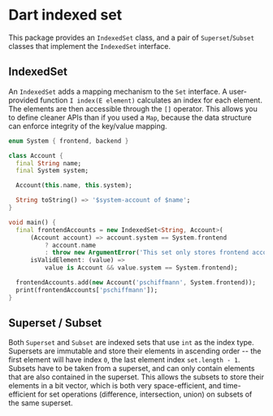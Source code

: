 Dart indexed set
================

This package provides an `IndexedSet` class, and a pair of `Superset`/`Subset` classes that implement the `IndexedSet` interface.

IndexedSet
----------

An `IndexedSet` adds a mapping mechanism to the `Set` interface.
A user-provided function `I index(E element)` calculates an index for each element.
The elements are then accessible through the `[]` operator.
This allows you to define cleaner APIs than if you used a `Map`, because the data structure can enforce integrity of the key/value mapping.

```dart
enum System { frontend, backend }

class Account {
  final String name;
  final System system;

  Account(this.name, this.system);

  String toString() => '$system-account of $name';
}

void main() {
  final frontendAccounts = new IndexedSet<String, Account>(
      (Account account) => account.system == System.frontend
          ? account.name
          : throw new ArgumentError('This set only stores frontend accounts'),
      isValidElement: (value) =>
          value is Account && value.system == System.frontend);

  frontendAccounts.add(new Account('pschiffmann', System.frontend));
  print(frontendAccounts['pschiffmann']);
}
```

Superset / Subset
-----------------

Both `Superset` and `Subset` are indexed sets that use `int` as the index type.
Supersets are immutable and store their elements in ascending order -- the first element will have index `0`, the last element index `set.length - 1`.
Subsets have to be taken from a superset, and can only contain elements that are also contained in the superset.
This allows the subsets to store their elements in a bit vector, which is both very space-efficient, and time-efficient for set operations (difference, intersection, union) on subsets of the same superset.
